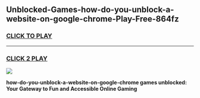 
## Unblocked-Games-how-do-you-unblock-a-website-on-google-chrome-Play-Free-864fz
<h3>
<a href="https://premium76.site?title=how-do-you-unblock-a-website-on-google-chrome&ref=10A">CLICK TO PLAY</a></h3>
<hr>

<h3>
<a href="https://premium76.site?title=how-do-you-unblock-a-website-on-google-chrome&ref=10A">CLICK 2 PLAY</a>
  
</h3>

<a href="https://premium76.site?title=how-do-you-unblock-a-website-on-google-chrome&ref=10A"><img src="https://clearcache.store/games.png"></a>


**how-do-you-unblock-a-website-on-google-chrome games unblocked: Your Gateway to Fun and Accessible Online Gaming**

